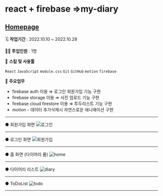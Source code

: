 # react + firebase =>my-diary
## [Homepage](https://mydiary-50193.web.app/)
🗓️ **작업기간** : 2022.10.10 ~ 2022.10.28

👨‍💻 **투입인원** : 1명

🌱 **스킬 및 사용툴**

`React` `JavaScript` `module.css` `Git` `GitHub` `motion` `firebase`

📒 **주요업무** 

- firebase auth 이용 ⇒ 로그인 회원가입 기능 구현
- firebase storage 이용 ⇒ 사진 업로드 기능 구현
- firebase cloud firestore 이용 ⇒ 투두리스트 기능 구현
- motion  - 데이터 추가삭제시 자연스로운 애니매이션 구현

---
● 회원가입 화면
![로그인](https://user-images.githubusercontent.com/82385282/198648920-86f42abe-6c9d-4d38-bf47-69279dd99596.png)

---

● 로그인 화면
![회원가입](https://user-images.githubusercontent.com/82385282/198648978-eb4aca75-dc09-4c26-b37d-d815e205338b.png)

---

● 홈 화면 (다이어리 폼)
![home](https://user-images.githubusercontent.com/82385282/198649006-0a53b81d-6a06-4e0f-9534-0c3847be8f1c.png)

---

● 다이어리 리스트
![diary](https://user-images.githubusercontent.com/82385282/198649054-a9c8151a-8d36-465f-8656-d3f465818ff1.png)

---

● ToDoList 
![todo](https://user-images.githubusercontent.com/82385282/198649069-637ebf2a-58a7-41d1-b5fc-8d2862c609d8.png)

---
